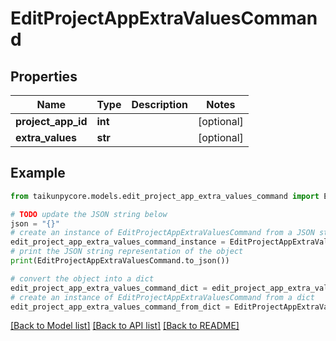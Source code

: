 # EditProjectAppExtraValuesCommand


## Properties

Name | Type | Description | Notes
------------ | ------------- | ------------- | -------------
**project_app_id** | **int** |  | [optional] 
**extra_values** | **str** |  | [optional] 

## Example

```python
from taikunpycore.models.edit_project_app_extra_values_command import EditProjectAppExtraValuesCommand

# TODO update the JSON string below
json = "{}"
# create an instance of EditProjectAppExtraValuesCommand from a JSON string
edit_project_app_extra_values_command_instance = EditProjectAppExtraValuesCommand.from_json(json)
# print the JSON string representation of the object
print(EditProjectAppExtraValuesCommand.to_json())

# convert the object into a dict
edit_project_app_extra_values_command_dict = edit_project_app_extra_values_command_instance.to_dict()
# create an instance of EditProjectAppExtraValuesCommand from a dict
edit_project_app_extra_values_command_from_dict = EditProjectAppExtraValuesCommand.from_dict(edit_project_app_extra_values_command_dict)
```
[[Back to Model list]](../README.md#documentation-for-models) [[Back to API list]](../README.md#documentation-for-api-endpoints) [[Back to README]](../README.md)


